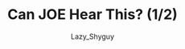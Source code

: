 ---
media: "images/rounds/round_1/can_joe_hear_this_1.png"
media_type: image
title: Can JOE Hear This? (1/2)
author: Lazy_Shyguy
desc: REL tries to talk behind JOE's back, right in front of him too!
---